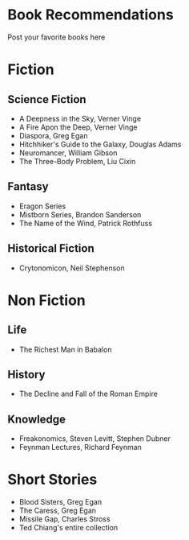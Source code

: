 # Book Recommendations

Post your favorite books here
# Fiction
## Science Fiction
- A Deepness in the Sky, Verner Vinge
- A Fire Apon the Deep, Verner Vinge
- Diaspora, Greg Egan
- Hitchhiker's Guide to the Galaxy, Douglas Adams
- Neuromancer, William Gibson
- The Three-Body Problem, Liu Cixin

## Fantasy
- Eragon Series
- Mistborn Series, Brandon Sanderson
- The Name of the Wind, Patrick Rothfuss

## Historical Fiction
- Crytonomicon, Neil Stephenson

# Non Fiction
## Life
- The Richest Man in Babalon

## History
- The Decline and Fall of the Roman Empire

## Knowledge
- Freakonomics, Steven Levitt, Stephen Dubner
- Feynman Lectures, Richard Feynman

# Short Stories
- Blood Sisters, Greg Egan
- The Caress, Greg Egan
- Missile Gap, Charles Stross
- Ted Chiang's entire collection